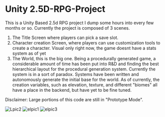 # Unity 2.5D-RPG-Project
This is a Unity Based 2.5d RPG project I dump some hours into every few months or so. Currently the project is composed of 3 scenes.
1. The Title Screen where players can pick a save slot.
2. Character creation Screen, where players can use customization tools to create a character. Visual only right now, the game doesnt have a stats system as of yet
3. The World, this is the big one. Being a procedurally generated game, a considerable amount of time has been put into R&D and finding the best hierarchical layout for the procedural
generation system. Currently the system is in a sort of paradox. Systems have been written and autonomously generate the initial base for the world. As of currently,
the creation variables, such as elevation, texture, and different "biomes" all have a place in the backend, but have yet to be fine tuned.

Disclaimer: Large portions of this code are still in "Prototype Mode".



![Lpic2](https://user-images.githubusercontent.com/80863542/125507269-a8fcc5b9-0d6a-4586-82f3-25003c6b13a4.png)
![elpic1](https://user-images.githubusercontent.com/80863542/125507274-fe3ba72f-9962-46e9-bb2d-761d9a67f3f0.png)
![elpic3](https://user-images.githubusercontent.com/80863542/125507279-bc46c407-d62f-4c86-ab24-22fb8f93a778.png)
